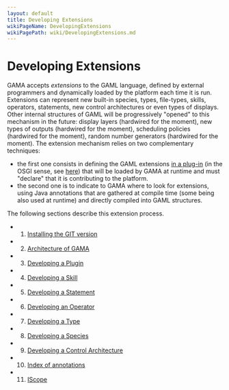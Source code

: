 ```yaml
---
layout: default
title: Developing Extensions
wikiPageName: DevelopingExtensions
wikiPagePath: wiki/DevelopingExtensions.md
---
```


# Developing Extensions



GAMA accepts _extensions_ to the GAML language, defined by external programmers and dynamically loaded by the platform each time it is run. Extensions can represent new built-in species, types, file-types, skills, operators, statements, new control architectures or even types of displays. Other internal structures of GAML will be progressively "opened" to this mechanism in the future: display layers (hardwired for the moment), new types of outputs (hardwired for the moment), scheduling policies (hardwired for the moment), random number generators (hardwired for the moment).
The extension mechanism relies on two complementary techniques:
  * the first one consists in defining the GAML extensions [in a plug-in](DevelopingPlugins) (in the OSGI sense, see [here](http://www.eclipse.org/equinox/)) that will be loaded by GAMA at runtime and must "declare" that it is contributing to the platform.
  * the second one is to indicate to GAMA where to look for extensions, using Java annotations that are gathered at compile time (some being also used at runtime) and directly compiled into GAML structures.

The following sections describe this extension process.

  * 1. [Installing the GIT version](InstallingGitVersion)
  * 2. [Architecture of GAMA](GamaArchitecture)
  * 3. [Developing a Plugin](DevelopingPlugins)
  * 4. [Developing a Skill](DevelopingSkills)
  * 5. [Developing a Statement](DevelopingStatements)
  * 6. [Developing an Operator](DevelopingOperators)
  * 7. [Developing a Type](DevelopingTypes)
  * 8. [Developing a Species](DevelopingSpecies)
  * 9. [Developing a Control Architecture](DevelopingControlArchitectures)
  * 10. [Index of annotations](DevelopingIndexAnnotations)
  * 11. [IScope](DevelopingIScope)
